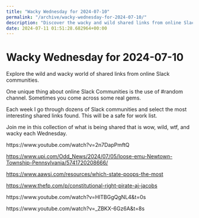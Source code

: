 ```yaml
---
title: "Wacky Wednesday for 2024-07-10"
permalink: "/archive/wacky-wednesday-for-2024-07-10/"
description: "Discover the wacky and wild shared links from online Slack communities in this edition of Wacky Wednesday."
date: 2024-07-11 01:51:28.682964+00:00
---
```


<h1>Wacky Wednesday for 2024-07-10</h1><p>Explore the wild and wacky world of shared links from online Slack communities.</p><p>One unique thing about online Slack Communities is the use of #random channel. Sometimes you come across some real gems.</p><p>Each week I go through dozens of Slack communities and select the most interesting shared links found. This will be a safe for work list.</p><p>Join me in this collection of what is being shared that is wow, wild, wtf, and wacky each Wednesday.</p><p>https://www.youtube.com/watch?v=2n7DapPmftQ</p><p><a target="_blank" rel="noopener noreferrer nofollow" href="https://www.upi.com/Odd_News/2024/07/05/loose-emu-Newtown-Township-Pennsylvania/5741720208666/">https://www.upi.com/Odd_News/2024/07/05/loose-emu-Newtown-Township-Pennsylvania/5741720208666/</a></p><p><a target="_blank" rel="noopener noreferrer nofollow" href="https://www.aawsi.com/resources/which-state-poops-the-most">https://www.aawsi.com/resources/which-state-poops-the-most</a></p><p><a target="_blank" rel="noopener noreferrer nofollow" href="https://www.thefp.com/p/constitutional-right-pirate-aj-jacobs">https://www.thefp.com/p/constitutional-right-pirate-aj-jacobs</a></p><p>https://www.youtube.com/watch?v=HlTBGgQgNL4&amp;t=0s</p><p></p><p>https://www.youtube.com/watch?v=_ZBKX-6Gz6A&amp;t=8s</p><p></p><p></p><p></p><ol class="footnotes"></ol>